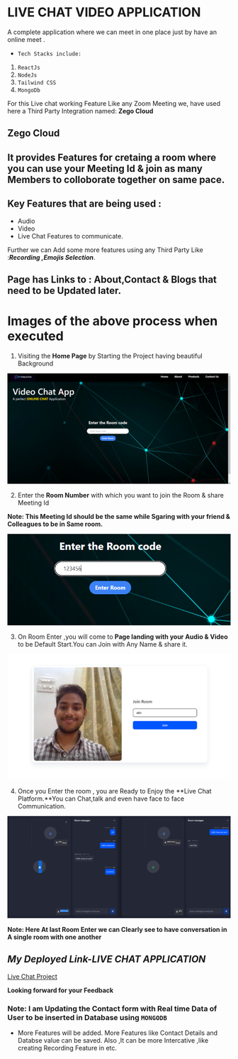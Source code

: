 # LIVE CHAT VIDEO APPLICATION
  A complete application where we can meet in one place just by have an online meet .

* `Tech Stacks include:`
1. `ReactJs`
2. `NodeJs`
3. `Tailwind CSS`
4. `MongoDb`

For this Live chat working Feature Like any Zoom Meeting we, have used here a Third Party Integration named:
**Zego Cloud**

## Zego Cloud
## It provides Features for cretaing a room where you can use your Meeting Id & join as many Members to colloborate together on same pace.
## Key Features that  are being used :
 * Audio 
 * Video
 * Live Chat Features to communicate.

  Further we can Add some more features using any Third Party Like :***Recording ,Emojis Selection***.

## Page has Links to : About,Contact & Blogs that need to be Updated later.

# Images of the above process when executed

1. Visiting the **Home Page** by Starting the Project having beautiful Background

![Home Page](Screenshots/Home%20Page%20Live%20Chat.PNG)

2. Enter the **Room Number** with which you want to join the Room & share Meeting Id

**Note: This Meeting Id should be the same while Sgaring with your friend & Colleagues to be in Same room.**

![Room Number](Screenshots/Room%20Code.PNG)

3. On Room Enter ,you will come to **Page landing with your Audio & Video** to be Default Start.You can Join with Any Name & share it.

 ![Alt text](Screenshots/Room%20Enter.PNG)

 4. Once you Enter the room , you are Ready to Enjoy the **Live Chat Platform.**You can Chat,talk and even have face to face Communication.

![Alt text](Screenshots/Room-View.PNG)

**Note: Here At last Room Enter we can Clearly see to have conversation in A single room with one another**


## ***My Deployed Link-LIVE CHAT APPLICATION***

[Live Chat Project](https://live-chat-abir.netlify.app/)

**Looking forward for your Feedback**


### Note: I am Updating the Contact form with Real time Data of User to be inserted in Database using `MONGODB`

* More Features will be added. More Features like Contact Details and Databse value can be saved.
Also ,It can be more Intercative ,like creating Recording Feature in etc. 